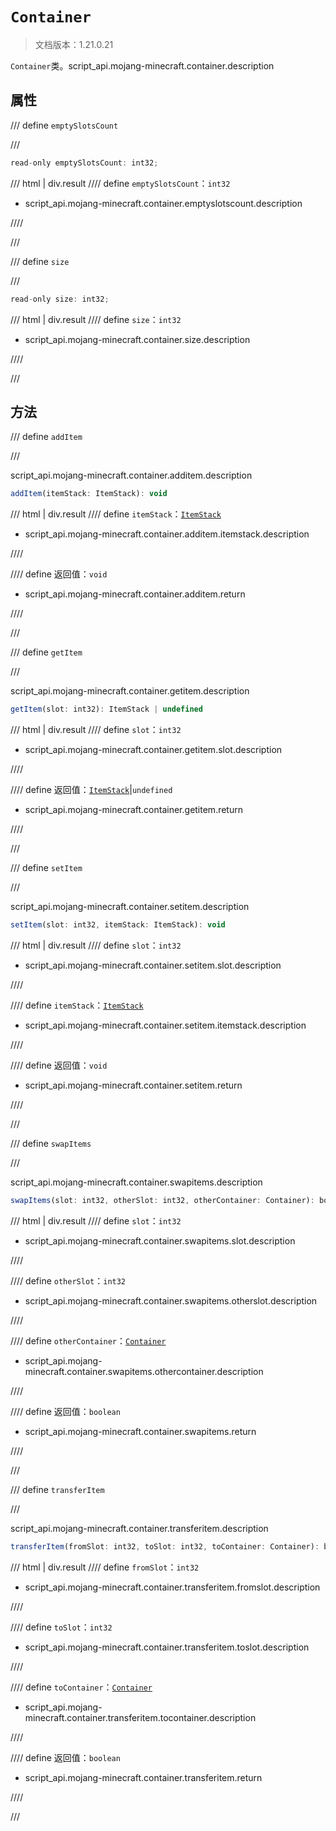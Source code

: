 # `Container`

> 文档版本：1.21.0.21

`Container`类。script_api.mojang-minecraft.container.description

## 属性

/// define
`emptySlotsCount`


///

```js
read-only emptySlotsCount: int32;
```

/// html | div.result
//// define
`emptySlotsCount`：`int32`

- script_api.mojang-minecraft.container.emptyslotscount.description


////

///


/// define
`size`


///

```js
read-only size: int32;
```

/// html | div.result
//// define
`size`：`int32`

- script_api.mojang-minecraft.container.size.description


////

///


## 方法

/// define
`addItem`


///

script_api.mojang-minecraft.container.additem.description

```js
addItem(itemStack: ItemStack): void
```

/// html | div.result
//// define
`itemStack`：[`ItemStack`](./itemstack.md)

- script_api.mojang-minecraft.container.additem.itemstack.description


////

//// define
返回值：`void`

- script_api.mojang-minecraft.container.additem.return


////

///


/// define
`getItem`


///

script_api.mojang-minecraft.container.getitem.description

```js
getItem(slot: int32): ItemStack | undefined
```

/// html | div.result
//// define
`slot`：`int32`

- script_api.mojang-minecraft.container.getitem.slot.description


////

//// define
返回值：[`ItemStack`](./itemstack.md)|`undefined`

- script_api.mojang-minecraft.container.getitem.return


////

///


/// define
`setItem`


///

script_api.mojang-minecraft.container.setitem.description

```js
setItem(slot: int32, itemStack: ItemStack): void
```

/// html | div.result
//// define
`slot`：`int32`

- script_api.mojang-minecraft.container.setitem.slot.description


////

//// define
`itemStack`：[`ItemStack`](./itemstack.md)

- script_api.mojang-minecraft.container.setitem.itemstack.description


////

//// define
返回值：`void`

- script_api.mojang-minecraft.container.setitem.return


////

///


/// define
`swapItems`


///

script_api.mojang-minecraft.container.swapitems.description

```js
swapItems(slot: int32, otherSlot: int32, otherContainer: Container): boolean
```

/// html | div.result
//// define
`slot`：`int32`

- script_api.mojang-minecraft.container.swapitems.slot.description


////

//// define
`otherSlot`：`int32`

- script_api.mojang-minecraft.container.swapitems.otherslot.description


////

//// define
`otherContainer`：[`Container`](./container.md)

- script_api.mojang-minecraft.container.swapitems.othercontainer.description


////

//// define
返回值：`boolean`

- script_api.mojang-minecraft.container.swapitems.return


////

///


/// define
`transferItem`


///

script_api.mojang-minecraft.container.transferitem.description

```js
transferItem(fromSlot: int32, toSlot: int32, toContainer: Container): boolean
```

/// html | div.result
//// define
`fromSlot`：`int32`

- script_api.mojang-minecraft.container.transferitem.fromslot.description


////

//// define
`toSlot`：`int32`

- script_api.mojang-minecraft.container.transferitem.toslot.description


////

//// define
`toContainer`：[`Container`](./container.md)

- script_api.mojang-minecraft.container.transferitem.tocontainer.description


////

//// define
返回值：`boolean`

- script_api.mojang-minecraft.container.transferitem.return


////

///

